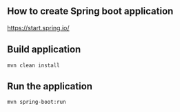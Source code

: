 ## How to create Spring boot application

https://start.spring.io/

## Build application

``` 
mvn clean install
```

## Run the application

``` 
mvn spring-boot:run
```